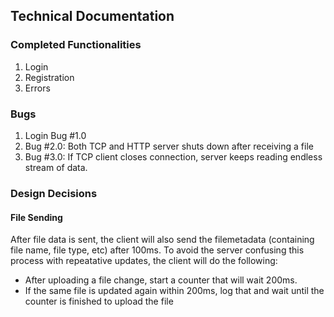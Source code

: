 ## Technical Documentation

### Completed Functionalities
1. Login
2. Registration
3. Errors


### Bugs
1. Login Bug #1.0
2. Bug #2.0: Both TCP and HTTP server shuts down after receiving a file
3. Bug #3.0: If TCP client closes connection, server keeps reading endless stream of data.


### Design Decisions
#### File Sending
After file data is sent, the client will also send the filemetadata (containing file name, file type, etc) after 100ms. To avoid the server confusing this process with repeatative updates, the client will do the following:  
- After uploading a file change, start a counter that will wait 200ms.
- If the same file is updated again within 200ms, log that and wait until the counter is finished to upload the file